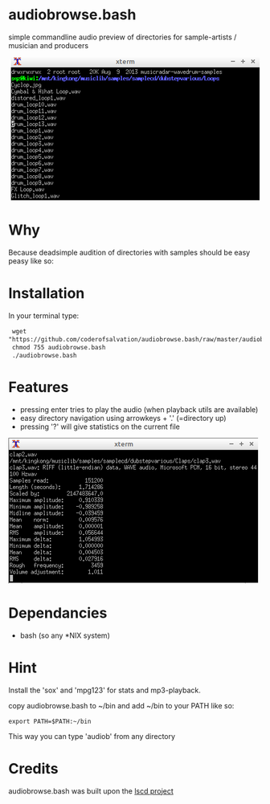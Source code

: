 # audiobrowse.bash
simple commandline audio preview of directories for sample-artists / musician and producers

<center><img alt="" src="audiobrowse.bash.png"/></center>

# Why

Because deadsimple audition of directories with samples should be easy peasy like so:

# Installation 

In your terminal type:

     wget "https://github.com/coderofsalvation/audiobrowse.bash/raw/master/audiobrowse.bash"
     chmod 755 audiobrowse.bash
     ./audiobrowse.bash

# Features

* pressing enter tries to play the audio (when playback utils are available)
* easy directory navigation using arrowkeys + '.' (=directory up)
* pressing '?' will give statistics on the current file

<img alt="" src="audiobrowse.bash.stats.png"/>

# Dependancies

* bash (so any *NIX system)

# Hint

Install the 'sox' and 'mpg123' for stats and mp3-playback.

copy audiobrowse.bash to ~/bin and add ~/bin to your PATH like so:

    export PATH=$PATH:~/bin

This way you can type 'audiob<TAB>' from any directory

# Credits 

audiobrowse.bash was built upon the [lscd project](https://github.com/hut/lscd)

